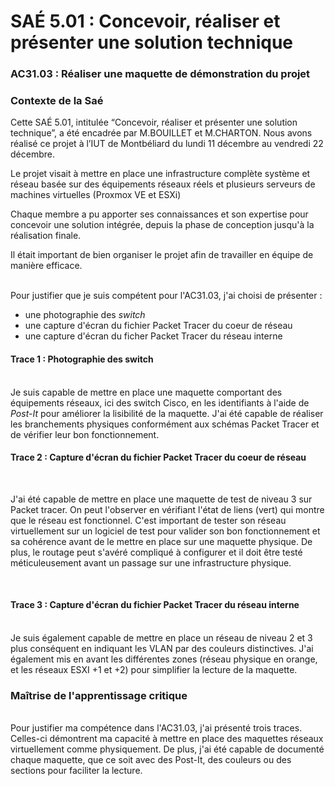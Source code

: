 # SAÉ 5.01 : Concevoir, réaliser et présenter une solution technique
### AC31.03 : Réaliser une maquette de démonstration du projet
### Contexte de la Saé<br/>
Cette SAÉ 5.01, intitulée “Concevoir, réaliser et présenter une solution technique”, a été encadrée par M.BOUILLET et M.CHARTON. Nous avons réalisé ce projet à l’IUT de Montbéliard du lundi 11 décembre au vendredi 22 décembre.

Le projet visait à mettre en place une infrastructure complète système et réseau basée sur des équipements réseaux réels et plusieurs serveurs de machines virtuelles (Proxmox VE et ESXi)

Chaque membre a pu apporter ses connaissances et son expertise pour concevoir une solution intégrée, depuis la phase de conception jusqu'à la réalisation finale.

Il était important de bien organiser le projet afin de travailler en équipe de manière efficace.


<br/>Pour justifier que je suis compétent pour l'AC31.03, j'ai choisi de présenter :
- une photographie des <em>switch</em>
- une capture d'écran du fichier Packet Tracer du coeur de réseau
- une capture d'écran du ficher Packet Tracer du réseau interne

#### Trace 1 : Photographie des switch 
<br/>
Je suis capable de mettre en place une maquette comportant des équipements réseaux, ici des switch Cisco, en les identifiants à l'aide de <em>Post-It</em> pour améliorer la lisibilité de la maquette.
J'ai été capable de réaliser les branchements physiques conformément aux schémas Packet Tracer et de vérifier leur bon fonctionnement.
<br/>

#### Trace 2 : Capture d'écran du fichier Packet Tracer du coeur de réseau 
<br/>
 
J'ai été capable de mettre en place une maquette de test de niveau 3 sur Packet tracer.
On peut l'observer en vérifiant l'état de liens (vert) qui montre que le réseau est fonctionnel.
C'est important de tester son réseau virtuellement sur un logiciel de test pour valider son bon fonctionnement et sa cohérence avant de le mettre en place sur une maquette physique.
De plus, le routage peut s'avéré compliqué à configurer et il doit être testé méticuleusement avant un passage sur une infrastructure physique.

<br/>

#### Trace 3 : Capture d'écran du fichier Packet Tracer du réseau interne
<br/>
Je suis également capable de mettre en place un réseau de niveau 2 et 3 plus conséquent en indiquant les VLAN par des couleurs distinctives.
J'ai également mis en avant les différentes zones (réseau physique en orange, et les réseaux ESXI +1 et +2) pour simplifier la lecture de la maquette.
<br/>


### Maîtrise de l'apprentissage critique
<br/>
Pour justifier ma compétence dans l'AC31.03, j'ai présenté trois traces. 
<br/>
Celles-ci démontrent ma capacité à mettre en place des maquettes réseaux virtuellement comme physiquement. De plus, j'ai été capable de documenté chaque maquette, que ce soit avec des Post-It, des couleurs ou des sections pour faciliter la lecture.
<br/>
